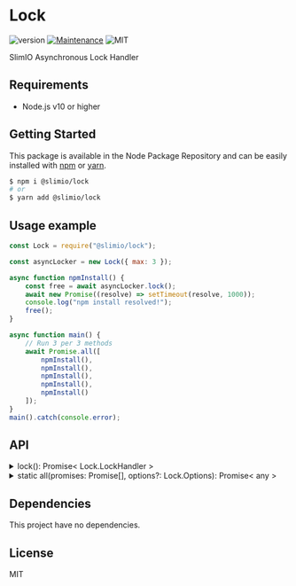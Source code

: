 # Lock
![version](https://img.shields.io/badge/version-0.1.0-blue.svg)
[![Maintenance](https://img.shields.io/badge/Maintained%3F-yes-green.svg)](https://github.com/SlimIO/is/commit-activity)
![MIT](https://img.shields.io/github/license/mashape/apistatus.svg)

SlimIO Asynchronous Lock Handler

## Requirements
- Node.js v10 or higher

## Getting Started

This package is available in the Node Package Repository and can be easily installed with [npm](https://docs.npmjs.com/getting-started/what-is-npm) or [yarn](https://yarnpkg.com).

```bash
$ npm i @slimio/lock
# or
$ yarn add @slimio/lock
```

## Usage example
```js
const Lock = require("@slimio/lock");

const asyncLocker = new Lock({ max: 3 });

async function npmInstall() {
    const free = await asyncLocker.lock();
    await new Promise((resolve) => setTimeout(resolve, 1000));
    console.log("npm install resolved!");
    free();
}

async function main() {
    // Run 3 per 3 methods
    await Promise.all([
        npmInstall(),
        npmInstall(),
        npmInstall(),
        npmInstall(),
        npmInstall()
    ]);
}
main().catch(console.error);
```

## API

<details><summary>lock(): Promise< Lock.LockHandler ></summary>
<br />
Create a new lock counter. Return a function that you need to execute to free the counter/lock.

</details>

<details><summary>static all(promises: Promise[], options?: Lock.Options): Promise< any ></summary>
<br />

Same as Promise.all but with all Lock mechanism automatically handled for you.

```js
async function npmInstall() {
    await new Promise((resolve) => setTimeout(resolve, 100));
    console.log("npm install done!");
}

await Lock.all([
    npmInstall(),
    npmInstall(),
    npmInstall(),
    npmInstall(),
    npmInstall()
], { max: 3 });
```
</details>

## Dependencies
This project have no dependencies.

## License
MIT
